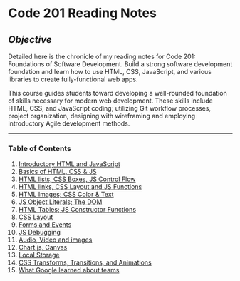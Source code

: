 # **Code 201 Reading Notes**

## **_Objective_**

Detailed here is the chronicle of my reading notes for Code 201: Foundations of Software Development. Build a strong software development foundation and learn how to use HTML, CSS, JavaScript, and various libraries to create fully-functional web apps.

This course guides students toward developing a well-rounded foundation of skills necessary for modern web development. These skills include HTML, CSS, and JavaScript coding; utilizing Git workflow processes, project organization, designing with wireframing and employing introductory Agile development methods.

---

### **Table of Contents**

1. [Introductory HTML and JavaScript](01-read-html-javascript.md)
2. [Basics of HTML, CSS & JS](02-basics-html-css-js.md)
3. [HTML lists, CSS Boxes, JS Control Flow](03-read-htmllists-cssboxes-jsflow.md)
4. [HTML links, CSS Layout and JS Functions](04-htmllinks-csslayout-jsfunctions.md)
5. [HTML Images; CSS Color & Text](05-htmlimages-csscolortext.md)
6. [JS Object Literals; The DOM](06-js-object-literals.md)
7. [HTML Tables; JS Constructor Functions](07-object-oriented-programming.md)
8. [CSS Layout](08-css-layout.md)
9. [Forms and Events](09-forms-and-events.md)
10. [JS Debugging](10-jsDebugging.md)
11. [Audio, Video and images](11-assortedTopics.md)
12. [Chart.js, Canvas](12-chart-js-canvas.md)
13. [Local Storage](13-local-storage.md)
14. [CSS Transforms, Transitions, and Animations](14a-css-tta.md)
15. [What Google learned about teams](14b-google-teams.md)